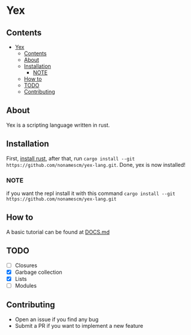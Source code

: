 # Yex

## Contents

- [Yex](#yex)
  - [Contents](#contents)
  - [About](#about)
  - [Installation](#installation)
    - [NOTE](#note)
  - [How to](#how-to)
  - [TODO](#todo)
  - [Contributing](#contributing)

## About

Yex is a scripting language written in rust. <!--TODO: More information-->

## Installation

First, [install rust](https://doc.rust-lang.org/book/ch01-01-installation.html),
after that, run `cargo install --git https://github.com/nonamescm/yex-lang.git`.
Done, yex is now installed!

### NOTE

if you want the repl install it with this command `cargo install --git https://github.com/nonamescm/yex-lang.git`

## How to

A basic tutorial can be found at [DOCS.md](/DOCS.md)

## TODO

- [ ] Closures
- [x] Garbage collection
- [x] Lists
- [ ] Modules

## Contributing

- Open an issue if you find any bug
- Submit a PR if you want to implement a new feature

